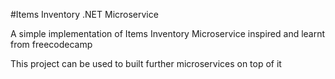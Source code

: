 #Items Inventory .NET Microservice 

A simple implementation of Items Inventory Microservice inspired and learnt from freecodecamp

This project can be used to built further microservices on top of it
